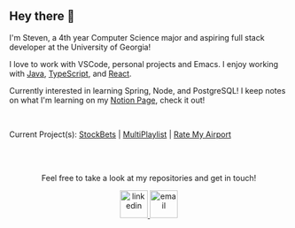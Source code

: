## Hey there 👋

I'm Steven, a 4th year Computer Science major and aspiring full stack developer at the University of Georgia!

I love to work with VSCode, personal projects and Emacs. I enjoy working with [Java](https://www.java.com),
[TypeScript](https://www.typescriptlang.org/), and [React](https://reactjs.org).

Currently interested in learning Spring, Node, and PostgreSQL! I keep notes on what I'm learning on my [Notion Page](https://steven-tran.notion.site/CS-Concept-Notes-a8ade4543472479ea0f3ff3a5263ad7f), check it out!

<br>

Current Project(s): [StockBets](https://github.com/Tran-Steven/StockBets) | [MultiPlaylist](https://github.com/Tran-Steven/MultiPlaylist) | [Rate My Airport](https://github.com/Darren-Tham/Rate-My-Airport)

<div align="center">
    </br>
    </br>
    <p>Feel free to take a look at my repositories and get in touch!</p>
    <a href="https://www.linkedin.com/in/steven-tran-26735b206">
      <img
    src="https://cdn-icons-png.flaticon.com/512/174/174857.png"
    alt="linkedin"
       width="50"
       height="50"
  />
  </a>
    <a href="mailto:stevenntran@outlook.com"><img src="https://img.icons8.com/color/96/000000/gmail.png" alt="email" width="50" height="50" /></a>
  
</div>

